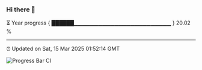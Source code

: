 ### Hi there 👋

⏳ Year progress { ██████▁▁▁▁▁▁▁▁▁▁▁▁▁▁▁▁▁▁▁▁▁▁▁▁ } 20.02 %

---

⏰ Updated on Sat, 15 Mar 2025 01:52:14 GMT

![Progress Bar CI](https://github.com/DhruviPatel157/GitHub-Actions-Demo/workflows/Progress%20Bar%20CI/badge.svg)
